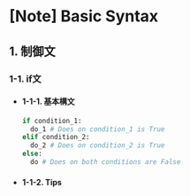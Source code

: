 # [Note] Basic Syntax


## 1. 制御文
### 1-1. if文
* #### 1-1-1. 基本構文
  ```Python
  if condition_1:
    do_1 # Does on condition_1 is True
  elif condition_2:
    do_2 # Does on condition_2 is True
  else:
    do # Does on both conditions are False
  ```
* #### 1-1-2. Tips